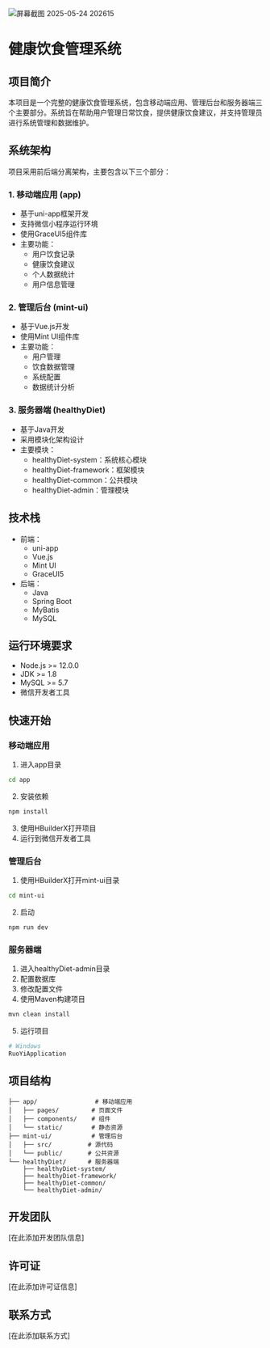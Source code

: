 ![屏幕截图 2025-05-24 202615](https://github.com/user-attachments/assets/d00f3fbd-9ef8-41f8-b27b-4cb85d4ee777)
# 健康饮食管理系统

## 项目简介
本项目是一个完整的健康饮食管理系统，包含移动端应用、管理后台和服务器端三个主要部分。系统旨在帮助用户管理日常饮食，提供健康饮食建议，并支持管理员进行系统管理和数据维护。

## 系统架构
项目采用前后端分离架构，主要包含以下三个部分：

### 1. 移动端应用 (app)
- 基于uni-app框架开发
- 支持微信小程序运行环境
- 使用GraceUI5组件库
- 主要功能：
  - 用户饮食记录
  - 健康饮食建议
  - 个人数据统计
  - 用户信息管理

### 2. 管理后台 (mint-ui)
- 基于Vue.js开发
- 使用Mint UI组件库
- 主要功能：
  - 用户管理
  - 饮食数据管理
  - 系统配置
  - 数据统计分析

### 3. 服务器端 (healthyDiet)
- 基于Java开发
- 采用模块化架构设计
- 主要模块：
  - healthyDiet-system：系统核心模块
  - healthyDiet-framework：框架模块
  - healthyDiet-common：公共模块
  - healthyDiet-admin：管理模块

## 技术栈
- 前端：
  - uni-app
  - Vue.js
  - Mint UI
  - GraceUI5
- 后端：
  - Java
  - Spring Boot
  - MyBatis
  - MySQL

## 运行环境要求
- Node.js >= 12.0.0
- JDK >= 1.8
- MySQL >= 5.7
- 微信开发者工具

## 快速开始

### 移动端应用
1. 进入app目录
```bash
cd app
```
2. 安装依赖
```bash
npm install
```
3. 使用HBuilderX打开项目
4. 运行到微信开发者工具

### 管理后台
1. 使用HBuilderX打开mint-ui目录
```bash
cd mint-ui
```

2. 启动
```bash
npm run dev
```

### 服务器端
1. 进入healthyDiet-admin目录
2. 配置数据库
3. 修改配置文件
4. 使用Maven构建项目
```bash
mvn clean install
```
5. 运行项目
```bash
# Windows
RuoYiApplication

```

## 项目结构
```
├── app/                # 移动端应用
│   ├── pages/         # 页面文件
│   ├── components/    # 组件
│   └── static/        # 静态资源
├── mint-ui/           # 管理后台
│   ├── src/          # 源代码
│   └── public/       # 公共资源
└── healthyDiet/      # 服务器端
    ├── healthyDiet-system/
    ├── healthyDiet-framework/
    ├── healthyDiet-common/
    └── healthyDiet-admin/
```

## 开发团队
[在此添加开发团队信息]

## 许可证
[在此添加许可证信息]

## 联系方式
[在此添加联系方式] 
